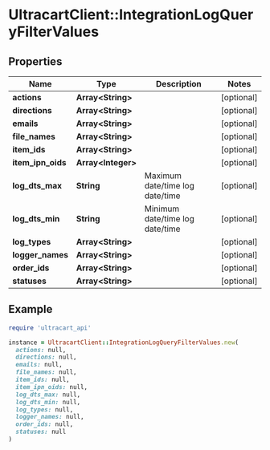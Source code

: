 # UltracartClient::IntegrationLogQueryFilterValues

## Properties

| Name | Type | Description | Notes |
| ---- | ---- | ----------- | ----- |
| **actions** | **Array&lt;String&gt;** |  | [optional] |
| **directions** | **Array&lt;String&gt;** |  | [optional] |
| **emails** | **Array&lt;String&gt;** |  | [optional] |
| **file_names** | **Array&lt;String&gt;** |  | [optional] |
| **item_ids** | **Array&lt;String&gt;** |  | [optional] |
| **item_ipn_oids** | **Array&lt;Integer&gt;** |  | [optional] |
| **log_dts_max** | **String** | Maximum date/time log date/time | [optional] |
| **log_dts_min** | **String** | Minimum date/time log date/time | [optional] |
| **log_types** | **Array&lt;String&gt;** |  | [optional] |
| **logger_names** | **Array&lt;String&gt;** |  | [optional] |
| **order_ids** | **Array&lt;String&gt;** |  | [optional] |
| **statuses** | **Array&lt;String&gt;** |  | [optional] |

## Example

```ruby
require 'ultracart_api'

instance = UltracartClient::IntegrationLogQueryFilterValues.new(
  actions: null,
  directions: null,
  emails: null,
  file_names: null,
  item_ids: null,
  item_ipn_oids: null,
  log_dts_max: null,
  log_dts_min: null,
  log_types: null,
  logger_names: null,
  order_ids: null,
  statuses: null
)
```

